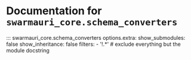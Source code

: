 # Documentation for `swarmauri_core.schema_converters`

::: swarmauri_core.schema_converters
    options.extra:
      show_submodules: false
      show_inheritance: false
      filters:
        - '!.*'  # exclude everything but the module docstring

